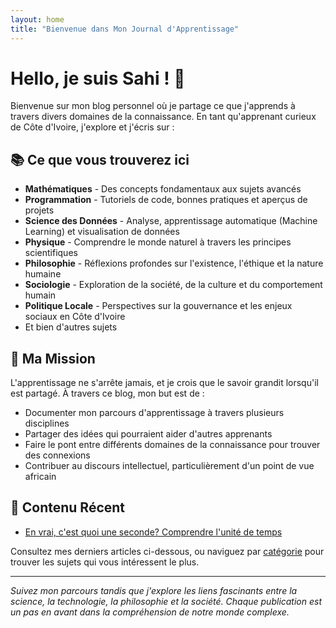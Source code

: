 ```yaml
---
layout: home
title: "Bienvenue dans Mon Journal d'Apprentissage"
---
```


# Hello, je suis Sahi ! 👋

Bienvenue sur mon blog personnel où je partage ce que j'apprends à travers divers domaines de la connaissance. En tant qu'apprenant curieux de Côte d'Ivoire, j'explore et j'écris sur :

## 📚 Ce que vous trouverez ici

- **Mathématiques** - Des concepts fondamentaux aux sujets avancés
- **Programmation** - Tutoriels de code, bonnes pratiques et aperçus de projets
- **Science des Données** - Analyse, apprentissage automatique (Machine Learning) et visualisation de données
- **Physique** - Comprendre le monde naturel à travers les principes scientifiques
- **Philosophie** - Réflexions profondes sur l'existence, l'éthique et la nature humaine
- **Sociologie** - Exploration de la société, de la culture et du comportement humain
- **Politique Locale** - Perspectives sur la gouvernance et les enjeux sociaux en Côte d'Ivoire
- Et bien d'autres sujets

## 🌟 Ma Mission

L'apprentissage ne s'arrête jamais, et je crois que le savoir grandit lorsqu'il est partagé. À travers ce blog, mon but est de :

- Documenter mon parcours d'apprentissage à travers plusieurs disciplines
- Partager des idées qui pourraient aider d'autres apprenants
- Faire le pont entre différents domaines de la connaissance pour trouver des connexions
- Contribuer au discours intellectuel, particulièrement d'un point de vue africain

## 🚀 Contenu Récent

- [En vrai, c'est quoi une seconde? Comprendre l'unité de temps](https://sahi-mfg.github.io/posts/2025-09-26-En-vrai-c-est-quoi-une-seconde)

Consultez mes derniers articles ci-dessous, ou naviguez par [catégorie](/categories) pour trouver les sujets qui vous intéressent le plus.

---

*Suivez mon parcours tandis que j'explore les liens fascinants entre la science, la technologie, la philosophie et la société. Chaque publication est un pas en avant dans la compréhension de notre monde complexe.*

